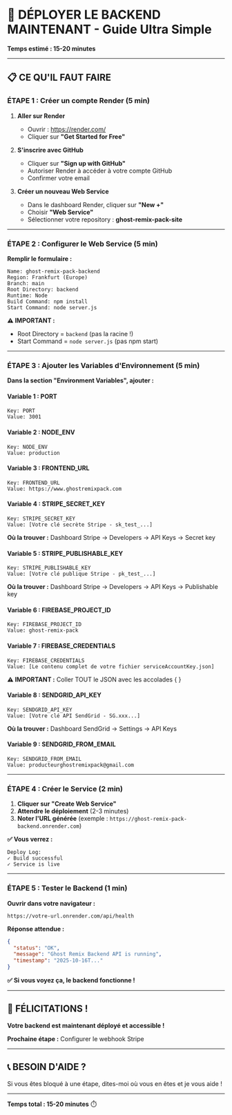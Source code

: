 # 🚀 DÉPLOYER LE BACKEND MAINTENANT - Guide Ultra Simple

**Temps estimé : 15-20 minutes**

---

## 📋 CE QU'IL FAUT FAIRE

### **ÉTAPE 1 : Créer un compte Render (5 min)**

1. **Aller sur Render**
   - Ouvrir : https://render.com/
   - Cliquer sur **"Get Started for Free"**

2. **S'inscrire avec GitHub**
   - Cliquer sur **"Sign up with GitHub"**
   - Autoriser Render à accéder à votre compte GitHub
   - Confirmer votre email

3. **Créer un nouveau Web Service**
   - Dans le dashboard Render, cliquer sur **"New +"**
   - Choisir **"Web Service"**
   - Sélectionner votre repository : **ghost-remix-pack-site**

---

### **ÉTAPE 2 : Configurer le Web Service (5 min)**

**Remplir le formulaire :**

```
Name: ghost-remix-pack-backend
Region: Frankfurt (Europe)
Branch: main
Root Directory: backend
Runtime: Node
Build Command: npm install
Start Command: node server.js
```

**⚠️ IMPORTANT :**
- Root Directory = `backend` (pas la racine !)
- Start Command = `node server.js` (pas npm start)

---

### **ÉTAPE 3 : Ajouter les Variables d'Environnement (5 min)**

**Dans la section "Environment Variables", ajouter :**

#### **Variable 1 : PORT**
```
Key: PORT
Value: 3001
```

#### **Variable 2 : NODE_ENV**
```
Key: NODE_ENV
Value: production
```

#### **Variable 3 : FRONTEND_URL**
```
Key: FRONTEND_URL
Value: https://www.ghostremixpack.com
```

#### **Variable 4 : STRIPE_SECRET_KEY**
```
Key: STRIPE_SECRET_KEY
Value: [Votre clé secrète Stripe - sk_test_...]
```
**Où la trouver :** Dashboard Stripe → Developers → API Keys → Secret key

#### **Variable 5 : STRIPE_PUBLISHABLE_KEY**
```
Key: STRIPE_PUBLISHABLE_KEY
Value: [Votre clé publique Stripe - pk_test_...]
```
**Où la trouver :** Dashboard Stripe → Developers → API Keys → Publishable key

#### **Variable 6 : FIREBASE_PROJECT_ID**
```
Key: FIREBASE_PROJECT_ID
Value: ghost-remix-pack
```

#### **Variable 7 : FIREBASE_CREDENTIALS**
```
Key: FIREBASE_CREDENTIALS
Value: [Le contenu complet de votre fichier serviceAccountKey.json]
```
**⚠️ IMPORTANT :** Coller TOUT le JSON avec les accolades { }

#### **Variable 8 : SENDGRID_API_KEY**
```
Key: SENDGRID_API_KEY
Value: [Votre clé API SendGrid - SG.xxx...]
```
**Où la trouver :** Dashboard SendGrid → Settings → API Keys

#### **Variable 9 : SENDGRID_FROM_EMAIL**
```
Key: SENDGRID_FROM_EMAIL
Value: producteurghostremixpack@gmail.com
```

---

### **ÉTAPE 4 : Créer le Service (2 min)**

1. **Cliquer sur "Create Web Service"**
2. **Attendre le déploiement** (2-3 minutes)
3. **Noter l'URL générée** (exemple : `https://ghost-remix-pack-backend.onrender.com`)

**✅ Vous verrez :**
```
Deploy Log:
✓ Build successful
✓ Service is live
```

---

### **ÉTAPE 5 : Tester le Backend (1 min)**

**Ouvrir dans votre navigateur :**
```
https://votre-url.onrender.com/api/health
```

**Réponse attendue :**
```json
{
  "status": "OK",
  "message": "Ghost Remix Backend API is running",
  "timestamp": "2025-10-16T..."
}
```

**✅ Si vous voyez ça, le backend fonctionne !**

---

## 🎉 FÉLICITATIONS !

**Votre backend est maintenant déployé et accessible !**

**Prochaine étape :** Configurer le webhook Stripe

---

## 📞 BESOIN D'AIDE ?

Si vous êtes bloqué à une étape, dites-moi où vous en êtes et je vous aide !

---

**Temps total : 15-20 minutes** ⏱️

